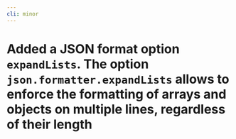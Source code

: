 ```yaml
---
cli: minor
---
```


# Added a JSON format option `expandLists`. The option `json.formatter.expandLists` allows to enforce the formatting of arrays and objects on multiple lines, regardless of their length

